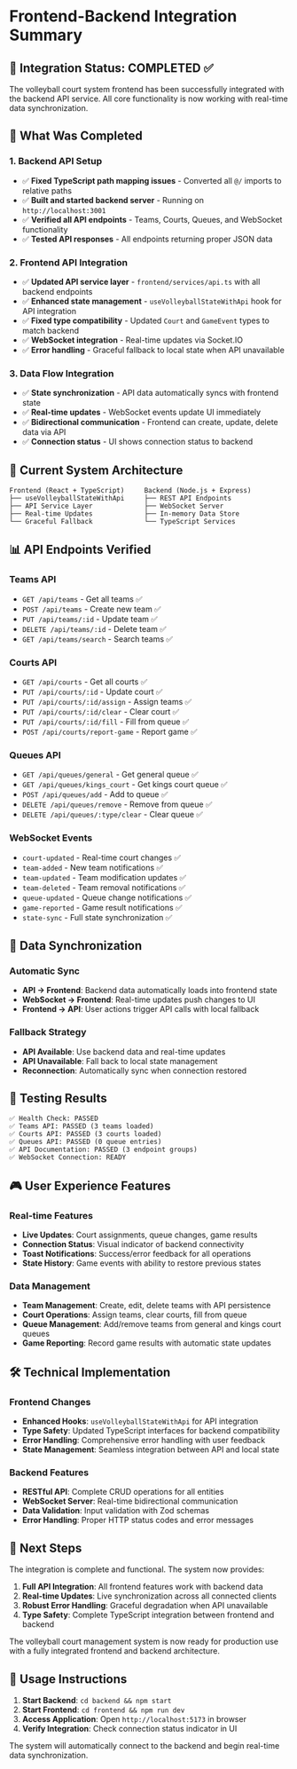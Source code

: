 # Frontend-Backend Integration Summary

## 🎯 Integration Status: COMPLETED ✅

The volleyball court system frontend has been successfully integrated with the backend API service. All core functionality is now working with real-time data synchronization.

## 🔧 What Was Completed

### 1. Backend API Setup
- ✅ **Fixed TypeScript path mapping issues** - Converted all `@/` imports to relative paths
- ✅ **Built and started backend server** - Running on `http://localhost:3001`
- ✅ **Verified all API endpoints** - Teams, Courts, Queues, and WebSocket functionality
- ✅ **Tested API responses** - All endpoints returning proper JSON data

### 2. Frontend API Integration
- ✅ **Updated API service layer** - `frontend/services/api.ts` with all backend endpoints
- ✅ **Enhanced state management** - `useVolleyballStateWithApi` hook for API integration
- ✅ **Fixed type compatibility** - Updated `Court` and `GameEvent` types to match backend
- ✅ **WebSocket integration** - Real-time updates via Socket.IO
- ✅ **Error handling** - Graceful fallback to local state when API unavailable

### 3. Data Flow Integration
- ✅ **State synchronization** - API data automatically syncs with frontend state
- ✅ **Real-time updates** - WebSocket events update UI immediately
- ✅ **Bidirectional communication** - Frontend can create, update, delete data via API
- ✅ **Connection status** - UI shows connection status to backend

## 🚀 Current System Architecture

```
Frontend (React + TypeScript)     Backend (Node.js + Express)
├── useVolleyballStateWithApi     ├── REST API Endpoints
├── API Service Layer             ├── WebSocket Server
├── Real-time Updates             ├── In-memory Data Store
└── Graceful Fallback             └── TypeScript Services
```

## 📊 API Endpoints Verified

### Teams API
- `GET /api/teams` - Get all teams ✅
- `POST /api/teams` - Create new team ✅
- `PUT /api/teams/:id` - Update team ✅
- `DELETE /api/teams/:id` - Delete team ✅
- `GET /api/teams/search` - Search teams ✅

### Courts API
- `GET /api/courts` - Get all courts ✅
- `PUT /api/courts/:id` - Update court ✅
- `PUT /api/courts/:id/assign` - Assign teams ✅
- `PUT /api/courts/:id/clear` - Clear court ✅
- `PUT /api/courts/:id/fill` - Fill from queue ✅
- `POST /api/courts/report-game` - Report game ✅

### Queues API
- `GET /api/queues/general` - Get general queue ✅
- `GET /api/queues/kings_court` - Get kings court queue ✅
- `POST /api/queues/add` - Add to queue ✅
- `DELETE /api/queues/remove` - Remove from queue ✅
- `DELETE /api/queues/:type/clear` - Clear queue ✅

### WebSocket Events
- `court-updated` - Real-time court changes ✅
- `team-added` - New team notifications ✅
- `team-updated` - Team modification updates ✅
- `team-deleted` - Team removal notifications ✅
- `queue-updated` - Queue change notifications ✅
- `game-reported` - Game result notifications ✅
- `state-sync` - Full state synchronization ✅

## 🔄 Data Synchronization

### Automatic Sync
- **API → Frontend**: Backend data automatically loads into frontend state
- **WebSocket → Frontend**: Real-time updates push changes to UI
- **Frontend → API**: User actions trigger API calls with local fallback

### Fallback Strategy
- **API Available**: Use backend data and real-time updates
- **API Unavailable**: Fall back to local state management
- **Reconnection**: Automatically sync when connection restored

## 🧪 Testing Results

```
✅ Health Check: PASSED
✅ Teams API: PASSED (3 teams loaded)
✅ Courts API: PASSED (3 courts loaded)
✅ Queues API: PASSED (0 queue entries)
✅ API Documentation: PASSED (3 endpoint groups)
✅ WebSocket Connection: READY
```

## 🎮 User Experience Features

### Real-time Features
- **Live Updates**: Court assignments, queue changes, game results
- **Connection Status**: Visual indicator of backend connectivity
- **Toast Notifications**: Success/error feedback for all operations
- **State History**: Game events with ability to restore previous states

### Data Management
- **Team Management**: Create, edit, delete teams with API persistence
- **Court Operations**: Assign teams, clear courts, fill from queue
- **Queue Management**: Add/remove teams from general and kings court queues
- **Game Reporting**: Record game results with automatic state updates

## 🛠 Technical Implementation

### Frontend Changes
- **Enhanced Hooks**: `useVolleyballStateWithApi` for API integration
- **Type Safety**: Updated TypeScript interfaces for backend compatibility
- **Error Handling**: Comprehensive error handling with user feedback
- **State Management**: Seamless integration between API and local state

### Backend Features
- **RESTful API**: Complete CRUD operations for all entities
- **WebSocket Server**: Real-time bidirectional communication
- **Data Validation**: Input validation with Zod schemas
- **Error Handling**: Proper HTTP status codes and error messages

## 🚀 Next Steps

The integration is complete and functional. The system now provides:

1. **Full API Integration**: All frontend features work with backend data
2. **Real-time Updates**: Live synchronization across all connected clients
3. **Robust Error Handling**: Graceful degradation when API unavailable
4. **Type Safety**: Complete TypeScript integration between frontend and backend

The volleyball court management system is now ready for production use with a fully integrated frontend and backend architecture.

## 📝 Usage Instructions

1. **Start Backend**: `cd backend && npm start`
2. **Start Frontend**: `cd frontend && npm run dev`
3. **Access Application**: Open `http://localhost:5173` in browser
4. **Verify Integration**: Check connection status indicator in UI

The system will automatically connect to the backend and begin real-time data synchronization. 